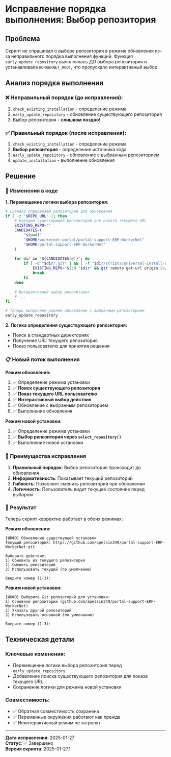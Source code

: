 # Исправление порядка выполнения: Выбор репозитория

## Проблема
Скрипт не спрашивал о выборе репозитория в режиме обновления из-за неправильного порядка выполнения функций. Функция `early_update_repository` выполнялась ДО выбора репозитория и устанавливала `WORKERNET_ROOT`, что пропускало интерактивный выбор.

## Анализ порядка выполнения

### ❌ Неправильный порядок (до исправления):
1. `check_existing_installation` - определение режима
2. `early_update_repository` - обновление существующего репозитория
3. Выбор репозитория - **слишком поздно!**

### ✅ Правильный порядок (после исправления):
1. `check_existing_installation` - определение режима
2. **Выбор репозитория** - определение источника кода
3. `early_update_repository` - обновление с выбранным репозиторием
4. `update_installation` - выполнение обновления

## Решение

### 🔧 Изменения в коде

**1. Перемещение логики выбора репозитория:**
```bash
# Сначала определяем репозиторий для обновления
if [ -z "$REPO_URL" ]; then
    # Находим существующий репозиторий для показа текущего URL
    EXISTING_REPO=""
    CANDIDATES=(
        "$(pwd)"
        "$HOME/workernet-portal/portal-support-ERP-WorkerNet"
        "$HOME/portal-support-ERP-WorkerNet"
    )
    
    for dir in "${CANDIDATES[@]}"; do
        if [ -d "$dir/.git" ] && [ -f "$dir/scripts/universal-install-update.sh" ]; then
            EXISTING_REPO="$(cd "$dir" && git remote get-url origin 2>/dev/null || echo 'не определен')"
            break
        fi
    done
    
    # Интерактивный выбор репозитория
    # ...
fi

# Теперь выполняем раннее обновление с выбранным репозиторием
early_update_repository
```

**2. Логика определения существующего репозитория:**
- Поиск в стандартных директориях
- Получение URL текущего репозитория
- Показ пользователю для принятия решения

### 📋 Новый поток выполнения

**Режим обновления:**
1. ✅ Определение режима установки
2. ✅ **Поиск существующего репозитория**
3. ✅ **Показ текущего URL пользователю**
4. ✅ **Интерактивный выбор действия**
5. ✅ Обновление с выбранным репозиторием
6. ✅ Выполнение обновления

**Режим новой установки:**
1. ✅ Определение режима установки
2. ✅ **Выбор репозитория через `select_repository()`**
3. ✅ Выполнение новой установки

### 🎯 Преимущества исправления

1. **Правильный порядок**: Выбор репозитория происходит до обновления
2. **Информативность**: Показывает текущий репозиторий
3. **Гибкость**: Позволяет сменить репозиторий при обновлении
4. **Логичность**: Пользователь видит текущее состояние перед выбором

### 🚀 Результат

Теперь скрипт корректно работает в обоих режимах:

**Режим обновления:**
```
[ИНФО] Обновление существующей установки
Текущий репозиторий: https://github.com/apelsin349/portal-support-ERP-WorkerNet.git

Выберите действие:
1) Обновить из текущего репозитория
2) Сменить репозиторий
3) Использовать текущий (по умолчанию)

Введите номер (1-3):
```

**Режим новой установки:**
```
[ИНФО] Выберите Git репозиторий для установки:
1) Основной репозиторий (github.com/apelsin349/portal-support-ERP-WorkerNet)
2) Указать другой репозиторий
3) Использовать основной (по умолчанию)

Введите номер (1-3):
```

## Техническая детали

### Ключевые изменения:
- Перемещение логики выбора репозитория перед `early_update_repository`
- Добавление поиска существующего репозитория для показа текущего URL
- Сохранение логики для режима новой установки

### Совместимость:
- ✅ Обратная совместимость сохранена
- ✅ Переменные окружения работают как прежде
- ✅ Неинтерактивный режим не затронут

---

**Дата исправления**: 2025-01-27  
**Статус**: ✅ Завершено  
**Версия скрипта**: 2025-01-27.1
